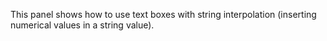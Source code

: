 This panel shows how to use text boxes with string interpolation (inserting
numerical values in a string value).